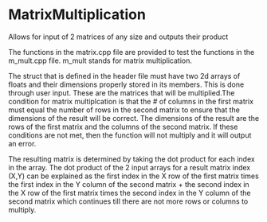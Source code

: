 # MatrixMultiplication
Allows for input of 2 matrices of any size and outputs their product

The functions in the matrix.cpp file are provided to test the functions in the m_mult.cpp file. m_mult stands for matrix multiplication.

The struct that is defined in the header file must have two 2d arrays of floats and their dimensions properly stored in its members. 
This is done through user input. These are the matrices that will be multiplied.The condition for matrix multiplcation is that 
the # of columns in the first matrix must equal the number of rows in the second matrix to ensure that the dimensions of the 
result will be correct. The dimensions of the result are the rows of the first matrix and the columns of the second matrix. 
If these conditions are not met, then the function will not multiply and it will output an error. 

The resulting matrix is determined by taking the dot product for each index in the array. The dot product of the 2 input arrays for a 
result matrix index (X,Y) can be explained as the first index in the X row of the first matrix times the first index in the Y column
of the second matrix + the second index in the X row of the first matrix times the second index in the Y column of the second matrix which
continues till there are not more rows or columns to multiply. 
